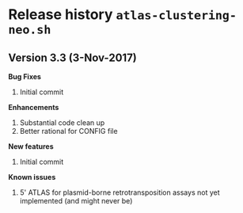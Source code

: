 # Release history `atlas-clustering-neo.sh`

## Version 3.3 (3-Nov-2017)
**Bug Fixes**
1. Initial commit

**Enhancements**
1. Substantial code clean up
2. Better rational for CONFIG file

**New features**
1. Initial commit

**Known issues**
1. 5' ATLAS for plasmid-borne retrotransposition assays not yet implemented (and might never be)
